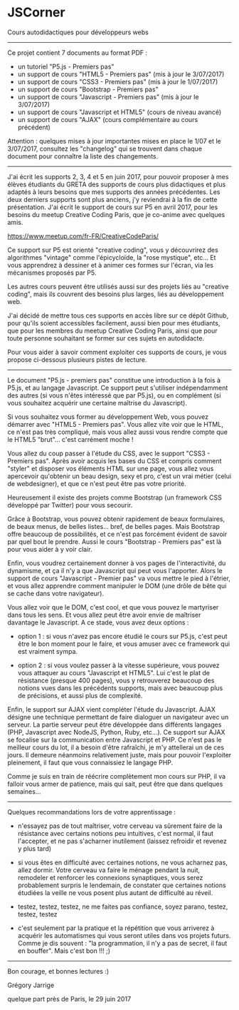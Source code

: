 # JSCorner
Cours autodidactiques pour développeurs webs

------

Ce projet contient 7 documents au format PDF : 

- un tutoriel "P5.js - Premiers pas" 
- un support de cours "HTML5 - Premiers pas" (mis à jour le 3/07/2017)
- un support de cours "CSS3 - Premiers pas" (mis à jour le 1/07/2017)
- un support de cours "Bootstrap - Premiers pas"
- un support de cours "Javascript - Premiers pas" (mis à jour le 3/07/2017)
- un support de cours "Javascript et HTML5" (cours de niveau avancé)
- un support de cours "AJAX" (cours complémentaire au cours précédent)

Attention : quelques mises à jour importantes mises en place le 1/07 et le 3/07/2017, consultez les "changelog" qui se trouvent dans chaque document pour connaître la liste des changements.

-------

J'ai écrit les supports 2, 3, 4 et 5 en juin 2017, pour pouvoir proposer à mes élèves étudiants du GRETA des supports de cours plus didactiques et plus adaptés à leurs besoins que mes supports des années précédentes. Les deux derniers supports sont plus anciens, j'y reviendrai à la fin de cette présentation. 
J'ai écrit le support de cours sur P5 en avril 2017, pour les besoins du meetup Creative Coding Paris, que je co-anime avec quelques amis. 

https://www.meetup.com/fr-FR/CreativeCodeParis/

Ce support sur P5 est orienté "creative coding", vous y découvrirez des algorithmes "vintage" comme l'épicycloïde, la "rose mystique", etc... Et vous apprendrez à dessiner et à animer ces formes sur l'écran, via les mécanismes proposés par P5.

Les autres cours peuvent être utilisés aussi sur des projets liés au "creative coding", mais ils couvrent des besoins plus larges, liés au développement web.

J'ai décidé de mettre tous ces supports en accès libre sur ce dépôt Github, pour qu'ils soient accessibles facilement, aussi bien pour mes étudiants, que pour les membres du meetup Creative Coding Paris, ainsi que pour toute personne souhaitant se former sur ces sujets en autodidacte.

Pour vous aider à savoir comment exploiter ces supports de cours, je vous propose ci-dessous plusieurs pistes de lecture.

---------

Le document "P5.js - premiers pas" constitue une introduction à la fois à P5.js, et au langage Javascript. Ce support peut s'utiliser indépendamment des autres (si vous n'êtes intéressé que par P5.js), ou en complément (si vous souhaitez acquérir une certaine maîtrise du Javascript).

Si vous souhaitez vous former au développement Web, vous pouvez démarrer avec "HTML5 - Premiers pas". Vous allez vite voir que le HTML, ce n'est pas très compliqué, mais vous allez aussi vous rendre compte que le HTML5 "brut"... c'est carrément moche ! 

Vous allez du coup passer à l'étude du CSS, avec le support "CSS3 - Premiers pas". Après avoir acquis les bases du CSS et compris comment "styler" et disposer vos éléments HTML sur une page, vous allez vous apercevoir qu'obtenir un beau design, sexy et pro, c'est un vrai métier (celui de webdesigner), et que ce n'est peut être pas votre priorité. 

Heureusement il existe des projets comme Bootstrap (un framework CSS développé par Twitter) pour vous secourir. 

Grâce à Bootstrap, vous pouvez obtenir rapidement de beaux formulaires, de beaux menus, de belles listes... bref, de belles pages. Mais Bootstrap offre  beaucoup de possibilités, et ce n'est pas forcément évident de savoir par quel bout le prendre. Aussi le cours "Bootstrap - Premiers pas" est là pour vous  aider à y voir clair.

Enfin, vous voudrez certainement donner à vos pages de l'interactivité, du  dynamisme, et ça il n'y a que Javascript qui peut vous l'apporter. Alors le support de cours "Javascript - Premier pas" va vous mettre le pied à l'étrier, et vous allez apprendre comment manipuler le DOM (une drôle de bête qui se cache dans votre navigateur). 

Vous allez voir que le DOM, c'est cool, et que vous pouvez le martyriser dans tous les sens. Et vous allez peut être avoir envie de maîtriser davantage le Javascript. A ce stade, vous avez deux options :

- option 1 : si vous n'avez pas encore étudié le cours sur P5.js, c'est peut être le bon moment pour le faire, et vous amuser avec ce framework qui est vraiment sympa.

- option 2 : si vous voulez passer à la vitesse supérieure, vous pouvez vous attaquer au cours "Javascript et HTML5". Lui c'est le plat de résistance (presque 400 pages), vous y retrouverez beaucoup des notions vues dans les précédents  supports, mais avec beaucoup plus de précisions, et aussi plus de complexité.

Enfin, le support sur AJAX vient compléter l'étude du Javascript. AJAX désigne une technique permettant de faire dialoguer un navigateur avec un serveur. La partie serveur peut être développée dans différents langages (PHP, Javascript avec NodeJS, Python, Ruby, etc...). Ce support sur AJAX se focalise sur la communication entre Javascript et PHP. Ce n'est pas le meilleur cours du lot, il a besoin d'être rafraîchi, je m'y attellerai un de ces jours. Il demeure néanmoins relativement juste, mais pour pouvoir l'exploiter pleinement, il faut que vous connaissiez le langage PHP. 

Comme je suis en train de réécrire complètement mon cours sur PHP, il va falloir vous armer de patience, mais qui sait, peut être que dans quelques semaines...

--------

Quelques recommandations lors de votre apprentissage :

- n'essayez pas de tout maîtriser, votre cerveau va sûrement faire de la résistance avec certains notions peu intuitives, c'est normal, il faut l'accepter, et ne pas s'acharner inutilement (laissez refroidir et revenez y plus tard)

- si vous êtes en difficulté avec certaines notions, ne vous acharnez pas, allez dormir. Votre cerveau va faire le ménage pendant la nuit, remodeler et renforcer les connexions synaptiques, vous serez probablement surpris le lendemain, de constater que certaines notions étudiées la veille ne vous posent plus autant de difficulté au réveil.

- testez, testez, testez, ne me faites pas confiance, soyez parano, testez, testez, testez

- c'est seulement par la pratique et la répétition que vous arriverez à acquérir les automatismes qui vous seront utiles dans vos projets futurs. Comme je dis souvent : "la programmation, il n'y a pas de secret, il faut en bouffer". Mais c'est bon !!! ;)


--------

Bon courage, et bonnes lectures :)

Grégory Jarrige

quelque part près de Paris,
le 29 juin 2017 
